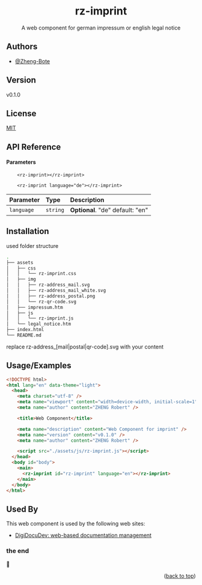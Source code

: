 <div id="top" align="center">

# rz-imprint

A web component for german impressum or english legal notice

</div>

## Authors

- [@Zheng-Bote](https://www.github.com/Zheng-Bote)

## Version

v0.1.0

## License

[MIT](https://choosealicense.com/licenses/mit/)

## API Reference

#### Parameters

```
    <rz-imprint></rz-imprint>
```

```
    <rz-imprint language="de"></rz-imprint>
```

| Parameter  | Type     | Description                      |
| :--------- | :------- | :------------------------------- |
| `language` | `string` | **Optional**. "de" default: "en" |

## Installation

used folder structure

```bash
.
├── assets
│   ├── css
│   │   └── rz-imprint.css
│   ├── img
│   │   ├── rz-address_mail.svg
│   │   ├── rz-address_mail_white.svg
│   │   ├── rz-address_postal.png
│   │   └── rz-qr-code.svg
│   ├── impressum.htm
│   ├── js
│   │   └── rz-imprint.js
│   └── legal_notice.htm
├── index.html
└── README.md

```

replace rz-address\_[mail|postal|qr-code].svg with your content

## Usage/Examples

```html
<!DOCTYPE html>
<html lang="en" data-theme="light">
  <head>
    <meta charset="utf-8" />
    <meta name="viewport" content="width=device-width, initial-scale=1" />
    <meta name="author" content="ZHENG Robert" />

    <title>Web Component</title>

    <meta name="description" content="Web Component for imprint" />
    <meta name="version" content="v0.1.0" />
    <meta name="author" content="ZHENG Robert" />

    <script src="./assets/js/rz-imprint.js"></script>
  </head>
  <body id="body">
    <main>
      <rz-imprint id="rz-imprint" language="en"></rz-imprint>
    </main>
  </body>
</html>
```

## Used By

This web component is used by the following web sites:

- [DigiDocuDev: web-based documentation management](https://www.digidocu.dev/imprint.html)

### the end

:vulcan_salute:

<p align="right">(<a href="#top">back to top</a>)</p>
